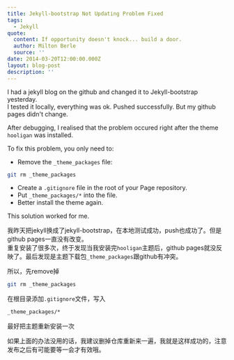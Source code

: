 ```yaml
---
title: Jekyll-bootstrap Not Updating Problem Fixed
tags:
  - Jekyll
quote:
  content: If opportunity doesn't knock... build a door.
  author: Milton Berle
  source: ''
date: 2014-03-20T12:00:00.000Z
layout: blog-post
description: ''
---
```


I had a jekyll blog on the github and changed it to Jekyll-bootstrap yesterday.   
I tested it locally, everything was ok. Pushed successfully. But my github pages didn't change.

After debugging, I realised that the problem occured right after the theme `hooligan` was installed.

To fix this problem, you only need to:

* Remove the `_theme_packages` file:

```bash
git rm _theme_packages
```

* Create a `.gitignore` file in the root of your Page repository. 
* Put `_theme_packages/*` into the file.
* Better install the theme again.

This solution worked for me.



我昨天把jekyll换成了jekyll-bootstrap，在本地测试成功，push也成功了。但是github pages一直没有改变。  
重复安装了很多次，终于发现当我安装完`hooligan`主题后，github pages就没反映了。最后发现是主题下载包`_theme_packages`跟github有冲突。

所以，先remove掉

```bash
git rm _theme_packages
```

在根目录添加`.gitignore`文件，写入

```bash
_theme_packages/*
```

最好把主题重新安装一次

如果上面的办法没用的话，我建议删掉仓库重新来一遍，我就是这样成功的，注意发布之后有可能要等一会才有效哦。


